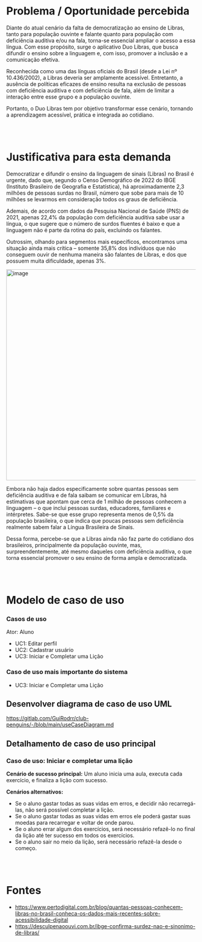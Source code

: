 # Problema / Oportunidade percebida
Diante do atual cenário da falta de democratização ao ensino de Libras, tanto para população ouvinte e falante quanto para população com deficiência auditiva e/ou na fala, torna-se essencial ampliar o acesso a essa língua. Com esse propósito, surge o aplicativo Duo Libras, que busca difundir o ensino sobre a linguagem e, com isso, promover a inclusão e a comunicação efetiva.

Reconhecida como uma das línguas oficiais do Brasil (desde a Lei nº 10.436/2002), a Libras deveria ser amplamente acessível. Entretanto, a ausência de políticas eficazes de ensino resulta na exclusão de pessoas com deficiência auditiva e com deficiência de fala, além de limitar a interação entre esse grupo e a população ouvinte.

Portanto, o Duo Libras tem por objetivo transformar esse cenário, tornando a aprendizagem acessível, prática e integrada ao cotidiano.


<br><br>

# Justificativa para esta demanda
Democratizar e difundir o ensino da linguagem de sinais (Libras) no Brasil é urgente, dado que, segundo o Censo Demográfico de 2022 do IBGE (Instituto Brasileiro de Geografia e Estatística), há aproximadamente 2,3 milhões de pessoas surdas no Brasil, número que sobe para mais de 10 milhões se levarmos em consideração todos os graus de deficiência.

Ademais, de acordo com dados da Pesquisa Nacional de Saúde (PNS) de 2021, apenas 22,4% da população com deficiência auditiva sabe usar a língua, o que sugere que o número de surdos fluentes é baixo e que a linguagem não é parte da rotina do país, excluindo os falantes.

Outrossim, olhando para segmentos mais específicos, encontramos uma situação ainda mais crítica – somente 35,8% dos indivíduos que não conseguem ouvir de nenhuma maneira são falantes de Libras, e dos que possuem muita dificuldade, apenas 3%.

<img width="751" height="562" alt="image" src="https://github.com/user-attachments/assets/029b3970-aa84-4aad-84ac-157919ffc9e3" />

Embora não haja dados especificamente sobre quantas pessoas sem deficiência auditiva e de fala saibam se comunicar em Libras, há estimativas que apontam que cerca de 1 milhão de pessoas conhecem a linguagem – o que inclui pessoas surdas, educadores, familiares e intérpretes. Sabe-se que esse grupo representa menos de 0,5% da população brasileira, o que indica que poucas pessoas sem deficiência realmente sabem falar a Língua Brasileira de Sinais.

Dessa forma, percebe-se que a Libras ainda não faz parte do cotidiano dos brasileiros, principalmente da população ouvinte, mas, surpreendentemente, até mesmo daqueles com deficiência auditiva, o que torna essencial promover o seu ensino de forma ampla e democratizada.

<br><br>

# Modelo de caso de uso
### Casos de uso
Ator: Aluno

- UC1: Editar perfil
- UC2: Cadastrar usuário
- UC3: Iniciar e Completar uma Lição

### Caso de uso mais importante do sistema
- UC3: Iniciar e Completar uma Lição
  
## Desenvolver diagrama de caso de uso UML
https://gitlab.com/GuiRodrr/club-penguins/-/blob/main/useCaseDiagram.md

## **Detalhamento de caso de uso principal**

### **Caso de uso: Iniciar e completar uma lição**

**Cenário de sucesso principal:** 
Um aluno inicia uma aula, executa cada exercício, e finaliza a lição com sucesso.

**Cenários alternativos:** <br>
- Se o aluno gastar todas as suas vidas em erros, e decidir não recarregá-las, não será possível completar a lição. <br>
- Se o aluno gastar todas as suas vidas em erros ele poderá gastar suas moedas para recarregar e voltar de onde parou. <br>
- Se o aluno errar algum dos exercícios, será necessário refazê-lo no final da lição até ter sucesso em todos os exercícios. <br>
- Se o aluno sair no meio da lição, será necessário refazê-la desde o começo. <br>


<br><br>

# Fontes
- https://www.pertodigital.com.br/blog/quantas-pessoas-conhecem-libras-no-brasil-conheca-os-dados-mais-recentes-sobre-acessibilidade-digital
- https://desculpenaoouvi.com.br/ibge-confirma-surdez-nao-e-sinonimo-de-libras/

